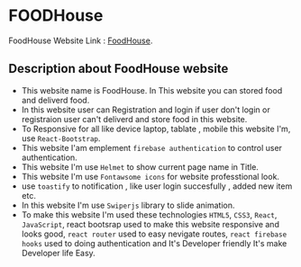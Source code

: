 
# FOODHouse

FoodHouse Website Link : [FoodHouse](https://food-warehouse-6436d.web.app/).

## Description about FoodHouse website
- This website name is FoodHouse. In This website you can stored food and deliverd food.
- In this website user can Registration and login if user don't login or registraion user can't deliverd and store food in this website.
- To Responsive for all  like device laptop, tablate , mobile this website I'm, use `React-Bootstrap`.
- This website I'am emplement `firebase authentication` to control user authentication.
- This website I'm use `Helmet` to show current page name in Title.
- This website I'm use `Fontawsome icons` for website professtional look.
- use `toastify` to notification , like user login succesfully , added new item etc.
- In this website I'm use `Swiperjs` library to slide animation.  
- To make this website I'm used these technologies `HTML5`, `CSS3`, `React`, `JavaScript`, react bootsrap used to make this website responsive and looks good, `react router` used to easy nevigate routes, `react firebase hooks` used to doing authentication and It's Developer friendly It's make Developer life Easy.  